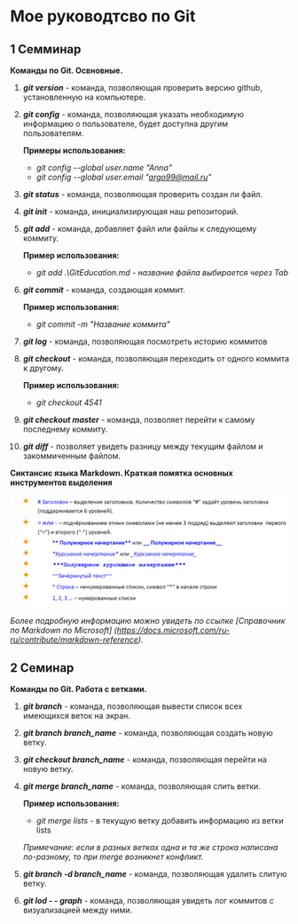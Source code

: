 # Мое руководтсво по Git
## 1 Семминар
**Команды по Git. Освновные.**

1. **_git version_** - команда, позволяющая проверить версию github, установленную на компьютере.
2. **_git config_** - команда, позволяющая указать необходимую информацию о пользователе, будет доступна другим пользователям. 

    **Примеры использования:**

    * _git config --global user.name "Anna"_
    * _git config --global user.email "argo99@mail.ru"_
3. **_git status_** - команда, позволяющая проверить создан ли файл.
4. **_git init_** - команда, инициализирующая наш репозиторий.
5. **_git add_** - команда, добавляет файл или файлы к следующему коммиту. 

    **Пример использования:**

    * _git add .\GitEducation.md - название файла выбирается через Tab_
6. **_git commit_** - команда, создающая коммит.


    **Пример использования:**

    * _git commit -m "Название коммита"_
7. **_git log_** - команда, позволяющая посмотреть историю коммитов
8. **_git checkout_** - команда, позволяющая переходить от одного коммита к другому.

    **Пример использования:**

    * _git checkout 4541_
9. **_git checkout master_** - команда, позволяет перейти к самому последнему коммиту.
10. **_git diff_** - позволяет увидеть разницу между текущим файлом и закоммиченным файлом.

**Сиктансис языка Markdown. Краткая помятка основных инструментов выделения**

![Alt text](image-1.png)

_Более подробную информацию можно увидеть по ссылке [Справочник по Markdown по Microsoft] (https://docs.microsoft.com/ru-ru/contribute/markdown-reference)._

## 2 Семинар
**Команды по Git. Работа с ветками.**
1. **_git branch_** - команда, позволяющая вывести список всех имеющихся веток на экран.
2. **_git branch branch_name_** - команда, позволяющая создать новую ветку. 
3. **_git checkout branch_name_** - команда, позволяющая перейти на новую ветку.
4. **_git merge branch_name_** - команда, позволяющая слить ветки.

     **Пример использования:**

    * _git merge lists_ - в текущую ветку добавить информацию из ветки lists

    _Примечание: если в разных ветках одна и та же строка написана по-разному, то при merge возникнет конфликт._
5. **_git branch -d branch_name_** - команда, позволяющая удалить слитую ветку. 
5. **_git lod - - graph_** - команда, позволяющая увидеть лог коммитов с визуализацией между ними.
